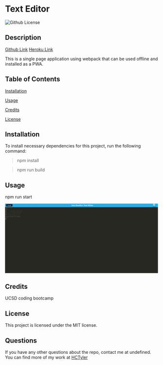 # Text Editor

![Github License](https://img.shields.io/badge/license-MIT-blue.svg)

## Description

[Github Link](https://github.com/HCTyler/NoteTaker)
[Heroku Link](https://texteditorforucsdbootcamp.herokuapp.com/)

This is a single page application using webpack that can be used offline and installed as a PWA.

## Table of Contents

[Installation](#installation)

[Usage](#usage)

[Credits](#credits)

[License](#license)

## Installation

To install necessary dependencies for this project, run the following command:

> npm install

> npm run build

## Usage

npm run start

![Screenshot of JATE Text Editor application](./client/src/images/Capture.JPG)

## Credits

UCSD coding bootcamp

## License

This project is licensed under the MIT license.

## Questions

If you have any other questions about the repo, contact me at undefined. You can find more of my work at [HCTyler](https://github.com/undefined)
